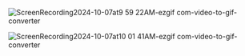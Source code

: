 
![ScreenRecording2024-10-07at9 59 22AM-ezgif com-video-to-gif-converter](https://github.com/user-attachments/assets/36f81ba8-2ba3-460d-8e35-b1d1caa145bd)

![ScreenRecording2024-10-07at10 01 41AM-ezgif com-video-to-gif-converter](https://github.com/user-attachments/assets/2eb925c1-2402-4d7c-8110-3d03badf83d2)
